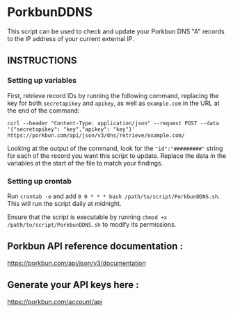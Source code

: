 # PorkbunDDNS
This script can be used to check and update your Porkbun DNS "A" records to the IP address of your current external IP.

## INSTRUCTIONS
### Setting up variables
First, retrieve record IDs by running the following command, replacing the key for both ```secretapikey``` and ```apikey```, as well as ```example.com``` in the URL at the end of the command:

```curl --header "Content-Type: application/json" --request POST --data '{"secretapikey": "key","apikey": "key"}' https://porkbun.com/api/json/v3/dns/retrieve/example.com/```

Looking at the output of the command, look for the ```"id":"#########"``` string for each of the record you want this script to update.
Replace the data in the variables at the start of the file to match your findings.

### Setting up crontab
Run ```crontab -e``` and add ```0 0 * * * bash /path/to/script/PorkbunDDNS.sh```. This will run the script daily at midnight.

Ensure that the script is executable by running  ```chmod +x /path/to/script/PorkbunDDNS.sh``` to modify its permissions.

## Porkbun API reference documentation :
https://porkbun.com/api/json/v3/documentation

## Generate your API keys here :
https://porkbun.com/account/api
